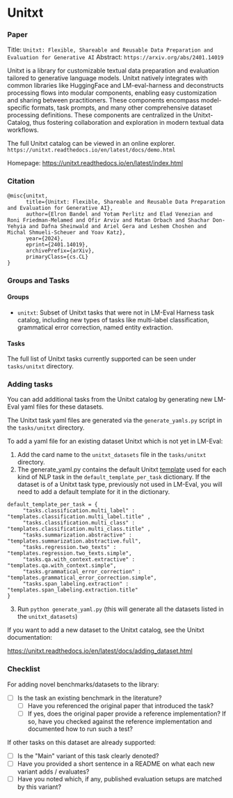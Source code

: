 # Unitxt

### Paper

Title: `Unitxt: Flexible, Shareable and Reusable Data Preparation and Evaluation for Generative AI`
Abstract: `https://arxiv.org/abs/2401.14019`

Unitxt is a library for customizable textual data preparation and evaluation tailored to generative language models. Unitxt natively integrates with common libraries like HuggingFace and LM-eval-harness and deconstructs processing flows into modular components, enabling easy customization and sharing between practitioners. These components encompass model-specific formats, task prompts, and many other comprehensive dataset processing definitions. These components are centralized in the Unitxt-Catalog, thus fostering collaboration and exploration in modern textual data workflows.

The full Unitxt catalog can be viewed in an online explorer. `https://unitxt.readthedocs.io/en/latest/docs/demo.html`

Homepage: https://unitxt.readthedocs.io/en/latest/index.html

### Citation

```
@misc{unitxt,
      title={Unitxt: Flexible, Shareable and Reusable Data Preparation and Evaluation for Generative AI},
      author={Elron Bandel and Yotam Perlitz and Elad Venezian and Roni Friedman-Melamed and Ofir Arviv and Matan Orbach and Shachar Don-Yehyia and Dafna Sheinwald and Ariel Gera and Leshem Choshen and Michal Shmueli-Scheuer and Yoav Katz},
      year={2024},
      eprint={2401.14019},
      archivePrefix={arXiv},
      primaryClass={cs.CL}
}
```

### Groups and Tasks

#### Groups

* `unitxt`:  Subset of Unitxt tasks that were not in LM-Eval Harness task catalog, including new types of tasks like multi-label classification, grammatical error correction, named entity extraction.

#### Tasks

The full list of Unitxt tasks currently supported can be seen under `tasks/unitxt` directory.

### Adding tasks

You can add additional tasks from the Unitxt catalog by generating new LM-Eval yaml files for these datasets.

The Unitxt task yaml files are generated via the `generate_yamls.py` script in the `tasks/unitxt` directory.

To add a yaml file for an existing dataset Unitxt which is not yet in LM-Eval:

1. Add the card name to the `unitxt_datasets`  file in the `tasks/unitxt` directory.
2. The generate_yaml.py contains the default Unitxt [template](https://unitxt.readthedocs.io/en/latest/docs/adding_template.html) used for each kind of NLP task in the `default_template_per_task` dictionary. If the dataset is of a Unitxt task type, previously not used in LM-Eval, you will need to add a default template for it in the dictionary.

```
default_template_per_task = {
     "tasks.classification.multi_label" : "templates.classification.multi_label.title" ,
     "tasks.classification.multi_class" : "templates.classification.multi_class.title" ,
     "tasks.summarization.abstractive" :  "templates.summarization.abstractive.full",
     "tasks.regression.two_texts" : "templates.regression.two_texts.simple",
     "tasks.qa.with_context.extractive" : "templates.qa.with_context.simple",
     "tasks.grammatical_error_correction" : "templates.grammatical_error_correction.simple",
     "tasks.span_labeling.extraction" : "templates.span_labeling.extraction.title"
}
```

3. Run `python generate_yaml.py` (this will generate all the datasets listed in the `unitxt_datasets`)

If you want to add a new dataset to the Unitxt catalog, see the Unitxt documentation:

https://unitxt.readthedocs.io/en/latest/docs/adding_dataset.html

### Checklist

For adding novel benchmarks/datasets to the library:

* [ ] Is the task an existing benchmark in the literature?
    * [ ] Have you referenced the original paper that introduced the task?
    * [ ] If yes, does the original paper provide a reference implementation? If so, have you checked against the reference implementation and documented how to run such a test?

If other tasks on this dataset are already supported:

* [ ] Is the "Main" variant of this task clearly denoted?
* [ ] Have you provided a short sentence in a README on what each new variant adds / evaluates?
* [ ] Have you noted which, if any, published evaluation setups are matched by this variant?
